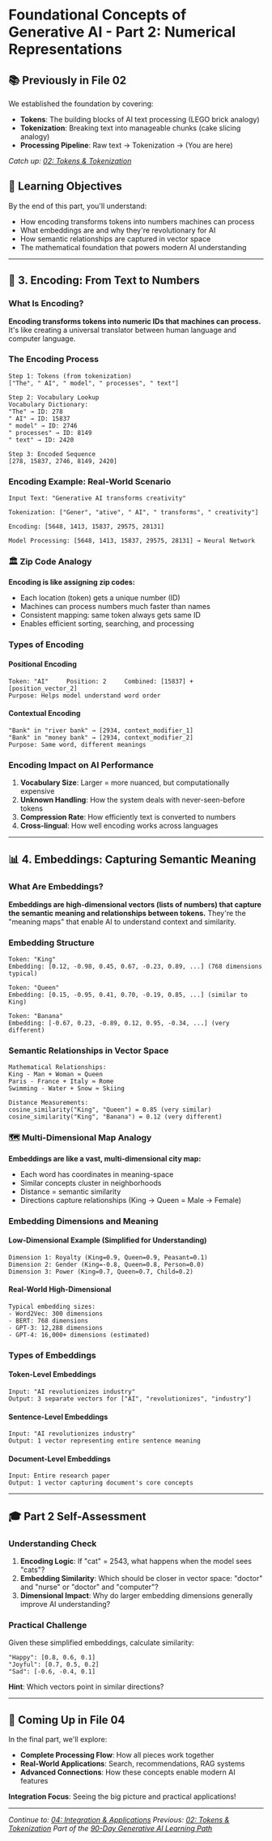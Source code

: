 <!-- filename: 03_encoding-embeddings.md -->
# Foundational Concepts of Generative AI - Part 2: Numerical Representations

## 📚 Previously in File 02

We established the foundation by covering:

- **Tokens**: The building blocks of AI text processing (LEGO brick analogy)
- **Tokenization**: Breaking text into manageable chunks (cake slicing analogy)
- **Processing Pipeline**: Raw text → Tokenization → (You are here)

*Catch up: [02: Tokens & Tokenization](./02_tokens-tokenization.md)*

## 🎯 Learning Objectives

By the end of this part, you'll understand:

- How encoding transforms tokens into numbers machines can process
- What embeddings are and why they're revolutionary for AI
- How semantic relationships are captured in vector space
- The mathematical foundation that powers modern AI understanding

---

## 🔢 3. Encoding: From Text to Numbers

### What Is Encoding?

**Encoding transforms tokens into numeric IDs that machines can process.** It's like creating a universal translator between human language and computer language.

### The Encoding Process

```text
Step 1: Tokens (from tokenization)
["The", " AI", " model", " processes", " text"]

Step 2: Vocabulary Lookup
Vocabulary Dictionary:
"The" → ID: 278
" AI" → ID: 15837
" model" → ID: 2746
" processes" → ID: 8149
" text" → ID: 2420

Step 3: Encoded Sequence
[278, 15837, 2746, 8149, 2420]
```

### Encoding Example: Real-World Scenario

```text
Input Text: "Generative AI transforms creativity"

Tokenization: ["Gener", "ative", " AI", " transforms", " creativity"]

Encoding: [5648, 1413, 15837, 29575, 28131]

Model Processing: [5648, 1413, 15837, 29575, 28131] → Neural Network
```

### 🏛️ Zip Code Analogy

**Encoding is like assigning zip codes:**

- Each location (token) gets a unique number (ID)
- Machines can process numbers much faster than names
- Consistent mapping: same token always gets same ID
- Enables efficient sorting, searching, and processing

### Types of Encoding

#### Positional Encoding

```text
Token: "AI"     Position: 2     Combined: [15837] + [position_vector_2]
Purpose: Helps model understand word order
```

#### Contextual Encoding

```text
"Bank" in "river bank" → [2934, context_modifier_1]
"Bank" in "money bank" → [2934, context_modifier_2]
Purpose: Same word, different meanings
```

### Encoding Impact on AI Performance

1. **Vocabulary Size**: Larger = more nuanced, but computationally expensive
2. **Unknown Handling**: How the system deals with never-seen-before tokens
3. **Compression Rate**: How efficiently text is converted to numbers
4. **Cross-lingual**: How well encoding works across languages

---

## 📊 4. Embeddings: Capturing Semantic Meaning

### What Are Embeddings?

**Embeddings are high-dimensional vectors (lists of numbers) that capture the semantic meaning and relationships between tokens.** They're the "meaning maps" that enable AI to understand context and similarity.

### Embedding Structure

```text
Token: "King"
Embedding: [0.12, -0.98, 0.45, 0.67, -0.23, 0.89, ...] (768 dimensions typical)

Token: "Queen"
Embedding: [0.15, -0.95, 0.41, 0.70, -0.19, 0.85, ...] (similar to King)

Token: "Banana"
Embedding: [-0.67, 0.23, -0.89, 0.12, 0.95, -0.34, ...] (very different)
```

### Semantic Relationships in Vector Space

```text
Mathematical Relationships:
King - Man + Woman ≈ Queen
Paris - France + Italy ≈ Rome
Swimming - Water + Snow ≈ Skiing

Distance Measurements:
cosine_similarity("King", "Queen") = 0.85 (very similar)
cosine_similarity("King", "Banana") = 0.12 (very different)
```

### 🗺️ Multi-Dimensional Map Analogy

**Embeddings are like a vast, multi-dimensional city map:**

- Each word has coordinates in meaning-space
- Similar concepts cluster in neighborhoods
- Distance = semantic similarity
- Directions capture relationships (King → Queen = Male → Female)

### Embedding Dimensions and Meaning

#### Low-Dimensional Example (Simplified for Understanding)

```text
Dimension 1: Royalty (King=0.9, Queen=0.9, Peasant=0.1)
Dimension 2: Gender (King=-0.8, Queen=0.8, Person=0.0)
Dimension 3: Power (King=0.7, Queen=0.7, Child=0.2)
```

#### Real-World High-Dimensional

```text
Typical embedding sizes:
- Word2Vec: 300 dimensions
- BERT: 768 dimensions
- GPT-3: 12,288 dimensions
- GPT-4: 16,000+ dimensions (estimated)
```

### Types of Embeddings

#### Token-Level Embeddings

```text
Input: "AI revolutionizes industry"
Output: 3 separate vectors for ["AI", "revolutionizes", "industry"]
```

#### Sentence-Level Embeddings

```text
Input: "AI revolutionizes industry"
Output: 1 vector representing entire sentence meaning
```

#### Document-Level Embeddings

```text
Input: Entire research paper
Output: 1 vector capturing document's core concepts
```

---

## 🎓 Part 2 Self-Assessment

### Understanding Check

1. **Encoding Logic**: If "cat" = 2543, what happens when the model sees "cats"?
2. **Embedding Similarity**: Which should be closer in vector space: "doctor" and "nurse" or "doctor" and "computer"?
3. **Dimensional Impact**: Why do larger embedding dimensions generally improve AI understanding?

### Practical Challenge

Given these simplified embeddings, calculate similarity:

```text
"Happy": [0.8, 0.6, 0.1]
"Joyful": [0.7, 0.5, 0.2]
"Sad": [-0.6, -0.4, 0.1]
```

**Hint**: Which vectors point in similar directions?

---

## 🔄 Coming Up in File 04

In the final part, we'll explore:

- **Complete Processing Flow**: How all pieces work together
- **Real-World Applications**: Search, recommendations, RAG systems
- **Advanced Connections**: How these concepts enable modern AI features

**Integration Focus**: Seeing the big picture and practical applications!

---

*Continue to: [04: Integration & Applications](./04_integration-applications.md)*
*Previous: [02: Tokens & Tokenization](./02_tokens-tokenization.md)*
*Part of the [90-Day Generative AI Learning Path](../learning-path-90-days.md)*
